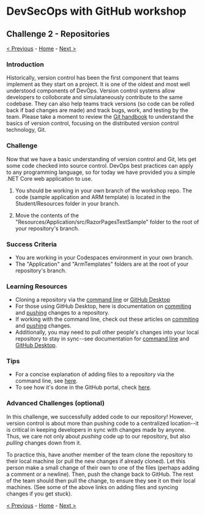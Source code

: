 # DevSecOps with GitHub workshop

## Challenge 2 - Repositories

[< Previous](challenge01.md) - [Home](../readme.md) - [Next >](challenge03.md)

### Introduction

Historically, version control has been the first component that teams implement as they start on a project. It is one of the oldest and most well understood components of DevOps. Version control systems allow developers to colloborate and simulataneously contribute to the same codebase. They can also help teams track versions (so code can be rolled back if bad changes are made) and track bugs, work, and testing by the team. Please take a moment to review the [Git handbook](https://guides.github.com/introduction/git-handbook/) to understand the basics of version control, focusing on the distributed version control technology, Git.

### Challenge

Now that we have a basic understanding of version control and Git, lets get some code checked into source control. DevOps best practices can apply to any programming language, so for today we have provided you a simple .NET Core web application to use.

1. You should be working in your own branch of the workshop repo. The code (sample application and ARM template) is located in the Student/Resources folder in your branch.

1. Move the contents of the "Resources/Application/src/RazorPagesTestSample" folder to the root of your repository's branch.

### Success Criteria

- You are working in your Codespaces environment in your own branch.
- The "Application" and "ArmTemplates" folders are at the root of your repository's branch.

### Learning Resources

- Cloning a repository via the [command line](https://docs.github.com/en/github/creating-cloning-and-archiving-repositories/cloning-a-repository) or [GitHub Desktop](https://docs.github.com/en/desktop/contributing-and-collaborating-using-github-desktop/cloning-a-repository-from-github-to-github-desktop)
- For those using GitHub Desktop, here is documentation on [commiting](https://docs.github.com/en/desktop/contributing-and-collaborating-using-github-desktop/committing-and-reviewing-changes-to-your-project) and [pushing](https://docs.github.com/en/desktop/contributing-and-collaborating-using-github-desktop/pushing-changes-to-github) changes to a repository.
- If working with the command line, check out these articles on [commiting](https://docs.github.com/en/github/committing-changes-to-your-project/creating-and-editing-commits) and [pushing](https://docs.github.com/en/github/using-git/pushing-commits-to-a-remote-repository) changes.
- Additionally, you may need to pull other people's changes into your local repository to stay in sync--see documentation for [command line](https://docs.github.com/en/github/using-git/getting-changes-from-a-remote-repository) and [GitHub Desktop](https://docs.github.com/en/desktop/contributing-and-collaborating-using-github-desktop/keeping-your-local-repository-in-sync-with-github).

### Tips

- For a concise explanation of adding files to a repository via the command line, see [here](https://docs.github.com/en/github/managing-files-in-a-repository/adding-a-file-to-a-repository-using-the-command-line). 
- To see how it's done in the GitHub portal, check [here](https://docs.github.com/en/github/managing-files-in-a-repository/managing-files-on-github). 

### Advanced Challenges (optional)

In this challenge, we successfully added code to our repository! However, version control is about more than pushing code to a centralized location--it is critical in keeping developers in sync with changes made by anyone. Thus, we care not only about *pushing* code up to our repository, but also *pulling* changes down from it. 

To practice this, have another member of the team clone the repository to their local machine (or pull the new changes if already cloned). Let this person make a small change of their own to one of the files (perhaps adding a comment or a newline). Then, push the change back to GitHub. The rest of the team should then pull the change, to ensure they see it on their local machines. (See some of the above links on adding files and syncing changes if you get stuck). 

[< Previous](challenge01.md) - [Home](../readme.md) - [Next >](challenge03.md)
